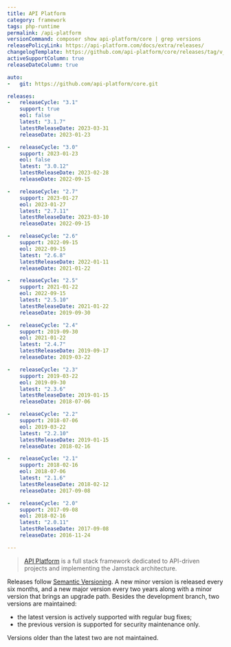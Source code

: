 ```yaml
---
title: API Platform
category: framework
tags: php-runtime
permalink: /api-platform
versionCommand: composer show api-platform/core | grep versions
releasePolicyLink: https://api-platform.com/docs/extra/releases/
changelogTemplate: https://github.com/api-platform/core/releases/tag/v__LATEST__
activeSupportColumn: true
releaseDateColumn: true

auto:
-   git: https://github.com/api-platform/core.git

releases:
-   releaseCycle: "3.1"
    support: true
    eol: false
    latest: "3.1.7"
    latestReleaseDate: 2023-03-31
    releaseDate: 2023-01-23

-   releaseCycle: "3.0"
    support: 2023-01-23
    eol: false
    latest: "3.0.12"
    latestReleaseDate: 2023-02-28
    releaseDate: 2022-09-15

-   releaseCycle: "2.7"
    support: 2023-01-27
    eol: 2023-01-27
    latest: "2.7.11"
    latestReleaseDate: 2023-03-10
    releaseDate: 2022-09-15

-   releaseCycle: "2.6"
    support: 2022-09-15
    eol: 2022-09-15
    latest: "2.6.8"
    latestReleaseDate: 2022-01-11
    releaseDate: 2021-01-22

-   releaseCycle: "2.5"
    support: 2021-01-22
    eol: 2022-09-15
    latest: "2.5.10"
    latestReleaseDate: 2021-01-22
    releaseDate: 2019-09-30

-   releaseCycle: "2.4"
    support: 2019-09-30
    eol: 2021-01-22
    latest: "2.4.7"
    latestReleaseDate: 2019-09-17
    releaseDate: 2019-03-22

-   releaseCycle: "2.3"
    support: 2019-03-22
    eol: 2019-09-30
    latest: "2.3.6"
    latestReleaseDate: 2019-01-15
    releaseDate: 2018-07-06

-   releaseCycle: "2.2"
    support: 2018-07-06
    eol: 2019-03-22
    latest: "2.2.10"
    latestReleaseDate: 2019-01-15
    releaseDate: 2018-02-16

-   releaseCycle: "2.1"
    support: 2018-02-16
    eol: 2018-07-06
    latest: "2.1.6"
    latestReleaseDate: 2018-02-12
    releaseDate: 2017-09-08

-   releaseCycle: "2.0"
    support: 2017-09-08
    eol: 2018-02-16
    latest: "2.0.11"
    latestReleaseDate: 2017-09-08
    releaseDate: 2016-11-24

---
```


> [API Platform](https://api-platform.com/) is a full stack framework dedicated to API-driven projects and implementing the Jamstack architecture.

Releases follow [Semantic Versioning](https://semver.org/). A new minor version is released every six months, and a new major version every two years along with a minor version that brings an upgrade path. Besides the development branch, two versions are maintained:

- the latest version is actively supported with regular bug fixes;
- the previous version is supported for security maintenance only.

Versions older than the latest two are not maintained.
